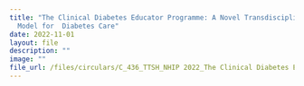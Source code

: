 ```yaml
---
title: "The Clinical Diabetes Educator Programme: A Novel Transdisciplinary
  Model for  Diabetes Care"
date: 2022-11-01
layout: file
description: ""
image: ""
file_url: /files/circulars/C_436_TTSH_NHIP 2022_The Clinical Diabetes Educator Programme.pdf
---
```

